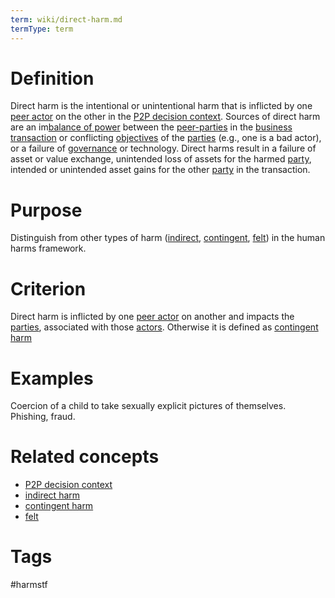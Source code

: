 ```yaml
---
term: wiki/direct-harm.md
termType: term
---
```

# Definition
Direct harm is the intentional or unintentional harm that is inflicted by one [peer actor]([https://essif-lab.github.io/framework/docs/essifLab-glossary#](https://essif-lab.github.io/framework/docs/essifLab-glossary#party)peer-actor) on the other  in the [P2P decision context](https://trustoverip.github.io/toip/glossary.html#P2P-decision-context). 
Sources of direct harm are an im[balance of power](https://trustoverip.github.io/toip/glossary.html#balance-of-power) between the [peer-parties]([https://essif-lab.github.io/framework/docs/essifLab-glossary#peer-party](https://essif-lab.github.io/framework/docs/essifLab-glossary#party)) in the [business transaction]([https://essif-lab.github.io/framework/docs/essifLab-glossary#](https://essif-lab.github.io/framework/docs/essifLab-glossary#party)business-transaction) or conflicting [objectives]([https://essif-lab.github.io/framework/docs/essifLab-glossary#](https://essif-lab.github.io/framework/docs/essifLab-glossary#party)objective) of the [parties](https://essif-lab.github.io/framework/docs/essifLab-glossary#party) (e.g., one is a bad actor), or a failure of [governance]([https://essif-lab.github.io/framework/docs/essifLab-glossary#](https://essif-lab.github.io/framework/docs/essifLab-glossary#party)governance) or technology. 
Direct harms result in a failure of asset or value exchange, unintended loss of assets for the harmed  [party](https://essif-lab.github.io/framework/docs/essifLab-glossary#party), intended or unintended asset gains for the other  [party](https://essif-lab.github.io/framework/docs/essifLab-glossary#party) in the transaction.
# Purpose
Distinguish from other types of harm ([indirect](https://trustoverip.github.io/hxwg/glossary.html#indirect-harm), [contingent](https://trustoverip.github.io/hxwg/glossary.html#contingent-harm), [felt](https://trustoverip.github.io/hxwg/glossary.html#felt-harm)) in the human harms framework.  
# Criterion
Direct harm is inflicted by one [peer actor]([https://essif-lab.github.io/framework/docs/essifLab-glossary#](https://essif-lab.github.io/framework/docs/essifLab-glossary#party)peer-actor) on another and impacts the [parties](https://essif-lab.github.io/framework/docs/essifLab-glossary#party), associated with those [actors]([https://essif-lab.github.io/framework/docs/essifLab-glossary#](https://essif-lab.github.io/framework/docs/essifLab-glossary#party)actor).  Otherwise it is defined as [contingent harm](https://trustoverip.github.io/hxwg/glossary.html#contingent-harm)
# Examples
Coercion of a child to take sexually explicit pictures of themselves. Phishing, fraud.
# Related concepts
* [P2P decision context](https://trustoverip.github.io/hxwg/glossary.html#P2P-decision-context)
* [indirect harm](https://trustoverip.github.io/hxwg/glossary.html#indirect-harm)
* [contingent harm](https://trustoverip.github.io/hxwg/glossary.html#contingent-harm)
* [felt](https://trustoverip.github.io/hxwg/glossary.html#felt-harm)
# Tags  
 #harmstf